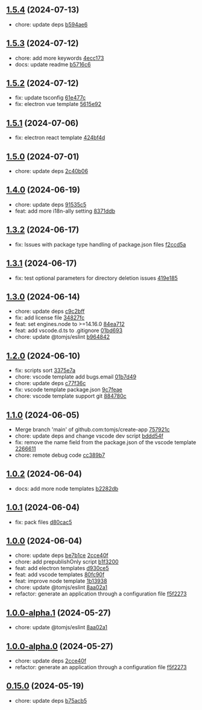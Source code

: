 ## [1.5.4](https://github.com/tomjs/create-app/compare/v1.5.3...v1.5.4) (2024-07-13)

- chore: update deps [b594ae6](https://github.com/tomjs/create-app/commit/b594ae6)

## [1.5.3](https://github.com/tomjs/create-app/compare/v1.5.2...v1.5.3) (2024-07-12)

- chore: add more keywords [4ecc173](https://github.com/tomjs/create-app/commit/4ecc173)
- docs: update readme [b5716c6](https://github.com/tomjs/create-app/commit/b5716c6)

## [1.5.2](https://github.com/tomjs/create-app/compare/v1.5.1...v1.5.2) (2024-07-12)

- fix: update tsconfig [61e477c](https://github.com/tomjs/create-app/commit/61e477c)
- fix: electron vue template [5615e92](https://github.com/tomjs/create-app/commit/5615e92)

## [1.5.1](https://github.com/tomjs/create-app/compare/v1.5.0...v1.5.1) (2024-07-06)

- fix: electron react template [424bf4d](https://github.com/tomjs/create-app/commit/424bf4d)

## [1.5.0](https://github.com/tomjs/create-app/compare/v1.4.0...v1.5.0) (2024-07-01)

- chore: update deps [2c40b06](https://github.com/tomjs/create-app/commit/2c40b06)

## [1.4.0](https://github.com/tomjs/create-app/compare/v1.3.2...v1.4.0) (2024-06-19)

- chore: update deps [91535c5](https://github.com/tomjs/create-app/commit/91535c5)
- feat: add more i18n-ally setting [8371ddb](https://github.com/tomjs/create-app/commit/8371ddb)

## [1.3.2](https://github.com/tomjs/create-app/compare/v1.3.1...v1.3.2) (2024-06-17)

- fix: Issues with package type handling of package.json files [f2ccd5a](https://github.com/tomjs/create-app/commit/f2ccd5a)

## [1.3.1](https://github.com/tomjs/create-app/compare/v1.3.0...v1.3.1) (2024-06-17)

- fix: test optional parameters for directory deletion issues [419e185](https://github.com/tomjs/create-app/commit/419e185)

## [1.3.0](https://github.com/tomjs/create-app/compare/v1.2.0...v1.3.0) (2024-06-14)

- chore: update deps [c9c2bff](https://github.com/tomjs/create-app/commit/c9c2bff)
- fix: add license file [34827fc](https://github.com/tomjs/create-app/commit/34827fc)
- feat: set engines.node to >=14.16.0 [84ea712](https://github.com/tomjs/create-app/commit/84ea712)
- feat: add vscode.d.ts to .gitignore [01bd693](https://github.com/tomjs/create-app/commit/01bd693)
- chore: update @tomjs/eslint [b964842](https://github.com/tomjs/create-app/commit/b964842)

## [1.2.0](https://github.com/tomjs/create-app/compare/v1.1.0...v1.2.0) (2024-06-10)

- fix: scripts sort [3375e7a](https://github.com/tomjs/create-app/commit/3375e7a)
- chore: vscode template add bugs.email [01b7d49](https://github.com/tomjs/create-app/commit/01b7d49)
- chore: update deps [c77f36c](https://github.com/tomjs/create-app/commit/c77f36c)
- fix: vscode template package.json [9c7feae](https://github.com/tomjs/create-app/commit/9c7feae)
- chore: vscode template support git [884780c](https://github.com/tomjs/create-app/commit/884780c)

## [1.1.0](https://github.com/tomjs/create-app/compare/v1.0.2...v1.1.0) (2024-06-05)

- Merge branch 'main' of github.com:tomjs/create-app [757921c](https://github.com/tomjs/create-app/commit/757921c)
- chore: update deps and change vscode dev script [bddd54f](https://github.com/tomjs/create-app/commit/bddd54f)
- fix: remove the name field from the package.json of the vscode template [2266611](https://github.com/tomjs/create-app/commit/2266611)
- chore: remote debug code [cc389b7](https://github.com/tomjs/create-app/commit/cc389b7)

## [1.0.2](https://github.com/tomjs/create-app/compare/v1.0.1...v1.0.2) (2024-06-04)

- docs: add more node templates [b2282db](https://github.com/tomjs/create-app/commit/b2282db)

## [1.0.1](https://github.com/tomjs/create-app/compare/v1.0.0...v1.0.1) (2024-06-04)

- fix: pack files [d80cac5](https://github.com/tomjs/create-app/commit/d80cac5)

## [1.0.0](https://github.com/tomjs/create-app/compare/v0.15.0...v1.0.0) (2024-06-04)

- chore: update deps [be7b1ce](https://github.com/tomjs/create-app/commit/be7b1ce) [2cce40f](https://github.com/tomjs/create-app/commit/2cce40f)
- chore: add prepublishOnly script [b1f3200](https://github.com/tomjs/create-app/commit/b1f3200)
- feat: add electron templates [d930ce5](https://github.com/tomjs/create-app/commit/d930ce5)
- feat: add vscode templates [80fc90f](https://github.com/tomjs/create-app/commit/80fc90f)
- feat: improve node template [1b13938](https://github.com/tomjs/create-app/commit/1b13938)
- chore: update @tomjs/eslint [8aa02a1](https://github.com/tomjs/create-app/commit/8aa02a1)
- refactor: generate an application through a configuration file [f5f2273](https://github.com/tomjs/create-app/commit/f5f2273)

## [1.0.0-alpha.1](https://github.com/tomjs/create-app/compare/v1.0.0-alpha.0...v1.0.0-alpha.1) (2024-05-27)

- chore: update @tomjs/eslint [8aa02a1](https://github.com/tomjs/create-app/commit/8aa02a1)

## [1.0.0-alpha.0](https://github.com/tomjs/create-app/compare/v0.15.0...v1.0.0-alpha.0) (2024-05-27)

- chore: update deps [2cce40f](https://github.com/tomjs/create-app/commit/2cce40f)
- refactor: generate an application through a configuration file [f5f2273](https://github.com/tomjs/create-app/commit/f5f2273)

## [0.15.0](https://github.com/tomjs/create-app/compare/v0.14.2...v0.15.0) (2024-05-19)

- chore: update deps [b75acb5](https://github.com/tomjs/create-app/commit/b75acb5)
